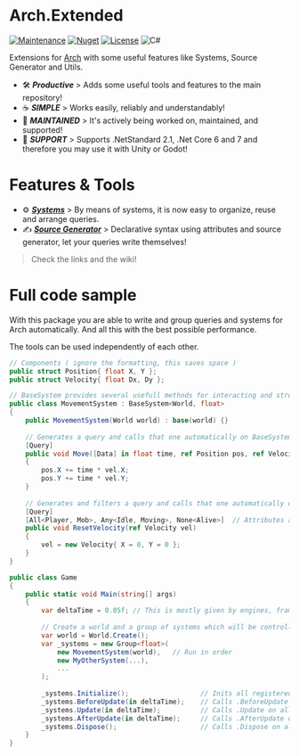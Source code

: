 # Arch.Extended
[![Maintenance](https://img.shields.io/badge/Maintained%3F-yes-green.svg?style=for-the-badge)](https://GitHub.com/Naereen/StrapDown.js/graphs/commit-activity)
[![Nuget](https://img.shields.io/nuget/v/Arch?style=for-the-badge)](https://www.nuget.org/packages/Arch.System/)
[![License](https://img.shields.io/badge/License-Apache_2.0-blue.svg?style=for-the-badge)](https://opensource.org/licenses/Apache-2.0)
![C#](https://img.shields.io/badge/c%23-%23239120.svg?style=for-the-badge&logo=c-sharp&logoColor=white)

Extensions for [Arch](https://github.com/genaray/Arch) with some useful features like Systems, Source Generator and Utils.
 
- 🛠️ **_Productive_** >  Adds some useful tools and features to the main repository!
- ☕️ **_SIMPLE_** >  Works easily, reliably and understandably!
- 💪 _**MAINTAINED**_ > It's actively being worked on, maintained, and supported!
- 🚢 _**SUPPORT**_ > Supports .NetStandard 2.1, .Net Core 6 and 7 and therefore you may use it with Unity or Godot!

# Features & Tools
- ⚙️ **_[Systems](https://github.com/genaray/Arch.Extended/wiki/Systems-API)_** > By means of systems, it is now easy to organize, reuse and arrange queries. 
- ✍️ **_[Source Generator](https://github.com/genaray/Arch.Extended/wiki/Source-Generator)_** > Declarative syntax using attributes and source generator, let your queries write themselves! 
> Check the links and the wiki! 

# Full code sample

With this package you are able to write and group queries and systems for Arch automatically.
And all this with the best possible performance.

The tools can be used independently of each other.

```cs
// Components ( ignore the formatting, this saves space )
public struct Position{ float X, Y };
public struct Velocity{ float Dx, Dy };

// BaseSystem provides several usefull methods for interacting and structuring systems
public class MovementSystem : BaseSystem<World, float>
{
    public MovementSystem(World world) : base(world) {}
    
    // Generates a query and calls that one automatically on BaseSystem.Update
    [Query]
    public void Move([Data] in float time, ref Position pos, ref Velocity vel)
    {
        pos.X += time * vel.X;
        pos.Y += time * vel.Y;
    }
    
    // Generates and filters a query and calls that one automatically on BaseSystem.Update in order
    [Query]
    [All<Player, Mob>, Any<Idle, Moving>, None<Alive>]  // Attributes also accept non generics :) 
    public void ResetVelocity(ref Velocity vel)
    {
        vel = new Velocity{ X = 0, Y = 0 };
    }
}

public class Game 
{
    public static void Main(string[] args) 
    {     
        var deltaTime = 0.05f; // This is mostly given by engines, frameworks
        
        // Create a world and a group of systems which will be controlled 
        var world = World.Create();
        var _systems = new Group<float>(
            new MovementSystem(world),   // Run in order
            new MyOtherSystem(...),
            ...
        );
      
        _systems.Initialize();                  // Inits all registered systems
        _systems.BeforeUpdate(in deltaTime);    // Calls .BeforeUpdate on all systems ( can be overriden )
        _systems.Update(in deltaTime);          // Calls .Update on all systems ( can be overriden )
        _systems.AfterUpdate(in deltaTime);     // Calls .AfterUpdate on all System ( can be overriden )
        _systems.Dispose();                     // Calls .Dispose on all systems ( can be overriden )
    }
}
```
